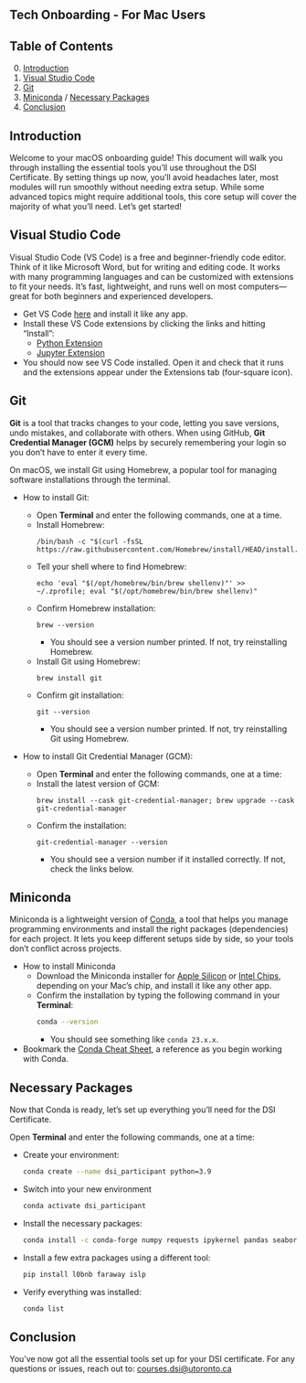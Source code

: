 ## Tech Onboarding - For Mac Users

## Table of Contents

0. [Introduction](#introduction)
1. [Visual Studio Code](#visual-studio-code)
2. [Git](#git)
3. [Miniconda](#miniconda) / [Necessary Packages](#necessary-packages)
4. [Conclusion](#conclusion)

## Introduction
Welcome to your macOS onboarding guide! This document will walk you through installing the essential tools you’ll use throughout the DSI Certificate. By setting things up now, you’ll avoid headaches later, most modules will run smoothly without needing extra setup. While some advanced topics might require additional tools, this core setup will cover the majority of what you’ll need. Let’s get started!

## Visual Studio Code
Visual Studio Code (VS Code) is a free and beginner-friendly code editor. Think of it like Microsoft Word, but for writing and editing code. It works with many programming languages and can be customized with extensions to fit your needs. It’s fast, lightweight, and runs well on most computers—great for both beginners and experienced developers.

- Get VS Code [here](https://code.visualstudio.com) and install it like any app.
- Install these VS Code extensions by clicking the links and hitting “Install”:
  - [Python Extension](https://marketplace.visualstudio.com/items?itemName=ms-python.python)
  - [Jupyter Extension](https://marketplace.visualstudio.com/items?itemName=ms-toolsai.jupyter)
- You should now see VS Code installed. Open it and check that it runs and the extensions appear under the Extensions tab (four-square icon).

## Git
**Git** is a tool that tracks changes to your code, letting you save versions, undo mistakes, and collaborate with others. When using GitHub, **Git Credential Manager (GCM)** helps by securely remembering your login so you don’t have to enter it every time. 

On macOS, we install Git using Homebrew, a popular tool for managing software installations through the terminal.

- How to install Git:
  - Open **Terminal** and enter the following commands, one at a time.
  - Install Homebrew:
    ```
    /bin/bash -c "$(curl -fsSL https://raw.githubusercontent.com/Homebrew/install/HEAD/install.sh)";
    ```
  - Tell your shell where to find Homebrew:
    ```
    echo 'eval "$(/opt/homebrew/bin/brew shellenv)"' >> ~/.zprofile; eval "$(/opt/homebrew/bin/brew shellenv)"
    ```
  - Confirm Homebrew installation:
    ```
    brew --version
    ```
    - You should see a version number printed. If not, try reinstalling Homebrew.
  - Install Git using Homebrew:
    ```
    brew install git
    ```
  - Confirm git installation:
    ```
    git --version
    ```
    - You should see a version number printed. If not, try reinstalling Git using Homebrew.
  
- How to install Git Credential Manager (GCM):
  - Open **Terminal** and enter the following commands, one at a time:
  - Install the latest version of GCM:
    ```
    brew install --cask git-credential-manager; brew upgrade --cask git-credential-manager
    ```
  - Confirm the installation:
    ```
    git-credential-manager --version
    ```
    - You should see a version number if it installed correctly. If not, check the links below.

## Miniconda

Miniconda is a lightweight version of [Conda](https://en.wikipedia.org/wiki/Conda_(package_manager)), a tool that helps you manage programming environments and install the right packages (dependencies) for each project. It lets you keep different setups side by side, so your tools don’t conflict across projects.


- How to install Miniconda
  - Download the Miniconda installer for [Apple Silicon](https://repo.anaconda.com/miniconda/Miniconda3-latest-MacOSX-arm64.pkg) or [Intel Chips](https://repo.anaconda.com/miniconda/Miniconda3-latest-MacOSX-x86_64.pkg), depending on your Mac’s chip, and install it like any other app.
  - Confirm the installation by typing the following command in your **Terminal**:
      ```bash
      conda --version
      ```
    - You should see something like `conda 23.x.x`.
- Bookmark the [Conda Cheat Sheet](https://conda.io/projects/conda/en/latest/user-guide/cheatsheet.html), a reference as you begin working with Conda.

## Necessary Packages
Now that Conda is ready, let’s set up everything you’ll need for the DSI Certificate.

Open **Terminal** and enter the following commands, one at a time:
- Create your environment:
  ```bash
  conda create --name dsi_participant python=3.9
  ```

- Switch into your new environment
  ```bash
  conda activate dsi_participant
  ```

- Install the necessary packages:
  ```bash
  conda install -c conda-forge numpy requests ipykernel pandas seaborn scikit-learn python-dotenv dask "pyarrow>=11.0.0" sacred sqlalchemy psycopg2 shap fancyimpute missingno tensorflow matplotlib plotly nbformat scikit-image opencv transformers yfinance pygam pybind11
  ```

- Install a few extra packages using a different tool:
  ```bash
  pip install l0bnb faraway islp
  ```

- Verify everything was installed:
  ```bash
  conda list
  ```

## Conclusion
You’ve now got all the essential tools set up for your DSI certificate. For any questions or issues, reach out to: courses.dsi@utoronto.ca
